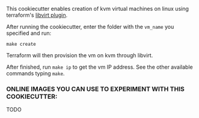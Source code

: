 This cookiecutter enables creation of kvm virtual machines on linux using
terraform's [libvirt plugin](https://github.com/dmacvicar/terraform-provider-libvirt/).

After running the cookiecutter, enter the folder with the `vm_name` you
specified and run:

`make create`

Terraform will then provision the vm on kvm through libvirt.

After finished, run `make ip` to get the vm IP address. See the other available
commands typing `make`.

### ONLINE IMAGES YOU CAN USE TO EXPERIMENT WITH THIS COOKIECUTTER:

TODO
